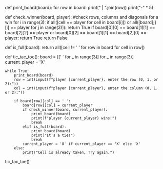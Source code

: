 def print_board(board):
    for row in board:
        print(" | ".join(row))
        print("-" * 5)

def check_winner(board, player):
    #check rows, columns and diagonals for a win
    for i in range(3):
        if all([cell == player for cell in board[i]]) or all([board[j][i] == player for j in range(3)]):
            return True
    if board[0][0] == board[1][1] == board[2][2] == player or board[0][2] == board[1][1] == board[2][0] == player:
         return True
    return False

def is_full(board):
    return all([cell != ' ' for row in board for cell in row])

def tic_tac_toe():
    board = [[' ' for _ in range(3)] for _ in range(3)]
    current_player = 'X'

    while True:
        print_board(board)
        row = int(input(f"player {current_player}, enter the row (0, 1, or 2):"))
        col = int(input(f"player {current_player}, enter the column (0, 1, or 2):"))

        if board[row][col] == ' ':
            board[row][col] = current_player
            if check_winner(board, current_player):
                print_board(board)
                print(f"player {current_player} wins!")
                break
            elif is_full(board):
                print_board(board)
                print("It's a tie!")
                break
            current_player = 'O' if current_player == 'X' else 'X' 
        else:
            print("Cell is already taken, Try again.")

tic_tac_toe()                

